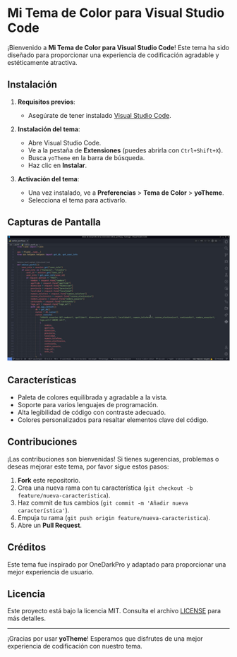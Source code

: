 # Mi Tema de Color para Visual Studio Code

¡Bienvenido a **Mi Tema de Color para Visual Studio Code**! Este tema ha sido diseñado para proporcionar una experiencia de codificación agradable y estéticamente atractiva.

## Instalación

1. **Requisitos previos**:

    - Asegúrate de tener instalado [Visual Studio Code](https://code.visualstudio.com/).

2. **Instalación del tema**:

    - Abre Visual Studio Code.
    - Ve a la pestaña de **Extensiones** (puedes abrirla con `Ctrl+Shift+X`).
    - Busca `yoTheme` en la barra de búsqueda.
    - Haz clic en **Instalar**.

3. **Activación del tema**:
    - Una vez instalado, ve a **Preferencias** > **Tema de Color** > **yoTheme**.
    - Selecciona el tema para activarlo.

## Capturas de Pantalla

![Captura de pantalla del tema](https://raw.githubusercontent.com/yoezequiel/ThemeDark/main/resources/img/image.jpg)

## Características

-   Paleta de colores equilibrada y agradable a la vista.
-   Soporte para varios lenguajes de programación.
-   Alta legibilidad de código con contraste adecuado.
-   Colores personalizados para resaltar elementos clave del código.

## Contribuciones

¡Las contribuciones son bienvenidas! Si tienes sugerencias, problemas o deseas mejorar este tema, por favor sigue estos pasos:

1. **Fork** este repositorio.
2. Crea una nueva rama con tu característica (`git checkout -b feature/nueva-caracteristica`).
3. Haz commit de tus cambios (`git commit -m 'Añadir nueva característica'`).
4. Empuja tu rama (`git push origin feature/nueva-caracteristica`).
5. Abre un **Pull Request**.

## Créditos

Este tema fue inspirado por OneDarkPro y adaptado para proporcionar una mejor experiencia de usuario.

## Licencia

Este proyecto está bajo la licencia MIT. Consulta el archivo [LICENSE](https://github.com/yoezequiel/ThemeDark/blob/main/LICENSE) para más detalles.

---

¡Gracias por usar **yoTheme**! Esperamos que disfrutes de una mejor experiencia de codificación con nuestro tema.
